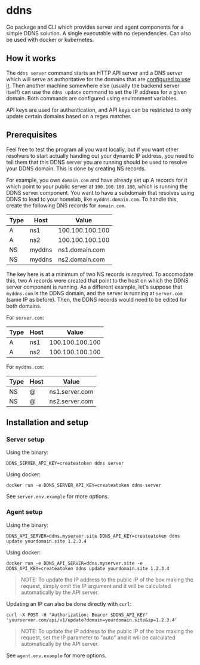 # ddns

Go package and CLI which provides server and agent components for a simple DDNS
solution. A single executable with no dependencies. Can also be used with
docker or kubernetes.

## How it works

The `ddns server` command starts an HTTP API server and a DNS server which will
serve as authoritative for the domains that are [configured to use
it](#prerequisites). Then another machine somewhere else (usually the backend
server itself) can use the `ddns update` command to set the IP address for
a given domain. Both commands are configured using environment variables.

API keys are used for authentication, and API keys can be restricted to only
update certain domains based on a regex matcher.

## Prerequisites

Feel free to test the program all you want locally, but if you want other
resolvers to start actually handing out your dynamic IP address, you need to
tell them that this DDNS server you are running should be used to resolve your
DDNS domain. This is done by creating NS records.

For example, you own `domain.com` and have already set up A records for it
which point to your public server at `100.100.100.100`, which is running the
DDNS server component. You want to have a subdomain that resolves using DDNS to
lead to your homelab, like `myddns.domain.com`. To handle this, create the
following DNS records for `domain.com`.

| Type | Host   | Value           |
|------|--------|-----------------|
| A    | ns1    | 100.100.100.100 |
| A    | ns2    | 100.100.100.100 |
| NS   | myddns | ns1.domain.com  |
| NS   | myddns | ns2.domain.com  |

The key here is at a minimum of two NS records is *required*. To accomodate
this, two A records were created that point to the host on which the DDNS
server component is running. As a different example, let's suppose that
`myddns.com` is the DDNS domain, and the server is running at `server.com`
(same IP as before). Then, the DDNS records would need to be edited for both
domains.

For `server.com`:

| Type | Host   | Value           |
|------|--------|-----------------|
| A    | ns1    | 100.100.100.100 |
| A    | ns2    | 100.100.100.100 |

For `myddns.com`:

| Type | Host   | Value           |
|------|--------|-----------------|
| NS   | @      | ns1.server.com  |
| NS   | @      | ns2.server.com  |

## Installation and setup

### Server setup

Using the binary:

```
DDNS_SERVER_API_KEY=createatoken ddns server
```

Using docker:

```
docker run -e DDNS_SERVER_API_KEY=createatoken ddns server
```

See `server.env.example` for more options.

### Agent setup

Using the binary:

```
DDNS_API_SERVER=ddns.myserver.site DDNS_API_KEY=createatoken ddns update yourdomain.site 1.2.3.4
```

Using docker:

```
docker run -e DDNS_API_SERVER=ddns.myserver.site -e DDNS_API_KEY=createatoken ddns update yourdomain.site 1.2.3.4
```

> NOTE: To update the IP address to the public IP of the box making the
request, simply omit the IP argument and it will be calculated automatically by
the API server.

Updating an IP can also be done directly with `curl`:

```
curl -X POST -H "Authorization: Bearer $DDNS_API_KEY" 'yourserver.com/api/v1/update?domain=yourdomain.site&ip=1.2.3.4'
```

> NOTE: To update the IP address to the public IP of the box making the
request, set the IP parameter to "auto" and it will be calculated automatically
by the API server.

See `agent.env.example` for more options.

